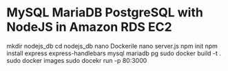 # MySQL MariaDB PostgreSQL with NodeJS in Amazon RDS EC2
mkdir nodejs_db
cd nodejs_db
nano Dockerile
nano server.js
npm init
npm install express express-handlebars mysql mariadb pg
sudo docker build -t <your-application-name> .
sudo docker images
sudo docekr run -p 80:3000 <image-id of application-name>

